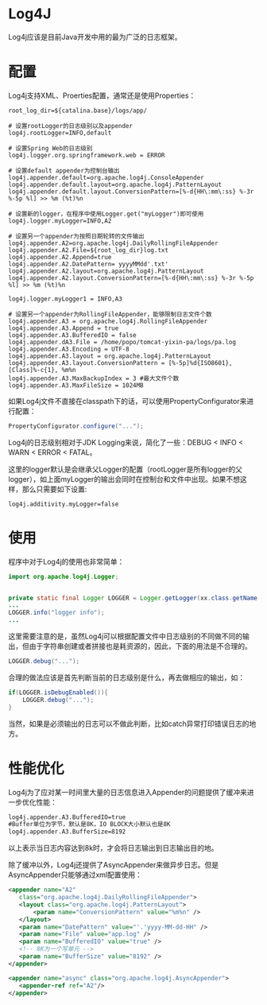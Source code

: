 # Log4J
Log4j应该是目前Java开发中用的最为广泛的日志框架。

# 配置
Log4j支持XML、Proerties配置，通常还是使用Properties：
```properties
root_log_dir=${catalina.base}/logs/app/

# 设置rootLogger的日志级别以及appender
log4j.rootLogger=INFO,default

# 设置Spring Web的日志级别
log4j.logger.org.springframework.web = ERROR

# 设置default appender为控制台输出
log4j.appender.default=org.apache.log4j.ConsoleAppender
log4j.appender.default.layout=org.apache.log4j.PatternLayout
log4j.appender.default.layout.ConversionPattern=[%-d{HH\:mm\:ss} %-3r %-5p %l] >> %m (%t)%n

# 设置新的logger，在程序中使用Logger.get("myLogger")即可使用
log4j.logger.myLogger=INFO,A2

# 设置另一个appender为按照日期轮转的文件输出
log4j.appender.A2=org.apache.log4j.DailyRollingFileAppender
log4j.appender.A2.File=${root_log_dir}log.txt
log4j.appender.A2.Append=true
log4j.appender.A2.DatePattern= yyyyMMdd'.txt'
log4j.appender.A2.layout=org.apache.log4j.PatternLayout
log4j.appender.A2.layout.ConversionPattern=[%-d{HH\:mm\:ss} %-3r %-5p %l] >> %m (%t)%n

log4j.logger.myLogger1 = INFO,A3

# 设置另一个appender为RollingFileAppender，能够限制日志文件个数
log4j.appender.A3 = org.apache.log4j.RollingFileAppender
log4j.appender.A3.Append = true
log4j.appender.A3.BufferedIO = false
log4j.appender.dA3.File = /home/popo/tomcat-yixin-pa/logs/pa.log
log4j.appender.A3.Encoding = UTF-8
log4j.appender.A3.layout = org.apache.log4j.PatternLayout
log4j.appender.A3.layout.ConversionPattern = [%-5p]%d{ISO8601}, [Class]%-c{1}, %m%n
log4j.appender.A3.MaxBackupIndex = 3 #最大文件个数
log4j.appender.A3.MaxFileSize = 1024MB
```
如果Log4j文件不直接在classpath下的话，可以使用PropertyConfigurator来进行配置：
```java
PropertyConfigurator.configure("...");
```
Log4j的日志级别相对于JDK Logging来说，简化了一些：DEBUG < INFO < WARN < ERROR < FATAL。

这里的logger默认是会继承父Logger的配置（rootLogger是所有logger的父logger），如上面myLogger的输出会同时在控制台和文件中出现。如果不想这样，那么只需要如下设置:
```
log4j.additivity.myLogger=false
```
# 使用
程序中对于Log4j的使用也非常简单：
```java
import org.apache.log4j.Logger;


private static final Logger LOGGER = Logger.getLogger(xx.class.getName());
...
LOGGER.info("logger info");
...
```
这里需要注意的是，虽然Log4j可以根据配置文件中日志级别的不同做不同的输出，但由于字符串创建或者拼接也是耗资源的，因此，下面的用法是不合理的。
```java
LOGGER.debug("...");
```
合理的做法应该是首先判断当前的日志级别是什么，再去做相应的输出，如：
```java
if(LOGGER.isDebugEnabled()){
    LOGGER.debug("...");
}
```
当然，如果是必须输出的日志可以不做此判断，比如catch异常打印错误日志的地方。

# 性能优化
Log4j为了应对某一时间里大量的日志信息进入Appender的问题提供了缓冲来进一步优化性能：
```xml
log4j.appender.A3.BufferedIO=true   
#Buffer单位为字节，默认是8K，IO BLOCK大小默认也是8K 
log4j.appender.A3.BufferSize=8192 
```
以上表示当日志内容达到8k时，才会将日志输出到日志输出目的地。

除了缓冲以外，Log4j还提供了AsyncAppender来做异步日志。但是AsyncAppender只能够通过xml配置使用：
```xml
<appender name="A2"
   class="org.apache.log4j.DailyRollingFileAppender">
   <layout class="org.apache.log4j.PatternLayout">
       <param name="ConversionPattern" value="%m%n" />
   </layout>
   <param name="DatePattern" value="'.'yyyy-MM-dd-HH" />        
   <param name="File" value="app.log" />
   <param name="BufferedIO" value="true" />
   <!-- 8K为一个写单元 -->
   <param name="BufferSize" value="8192" />
</appender>

<appender name="async" class="org.apache.log4j.AsyncAppender">
   <appender-ref ref="A2"/>
</appender>
```
